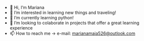 - 👋 Hi, I’m Mariana
- 👀 I’m interested in learning new things and traveling!
- 🌱 I’m currently learning python!
- 💞️ I’m looking to colaborate in projects that offer a great learning experience
- 📫 How to reach me -> e-mail: marianamaia526@outlook.com

<!---
maia526/maia526 is a ✨ special ✨ repository because its `README.md` (this file) appears on your GitHub profile.
You can click the Preview link to take a look at your changes.
--->
